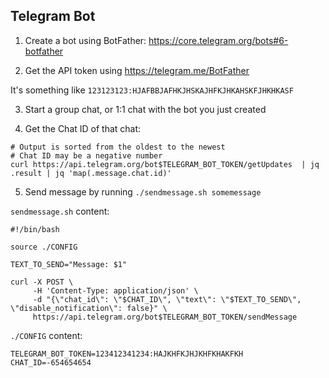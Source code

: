 
## Telegram Bot

1) Create a bot using BotFather: https://core.telegram.org/bots#6-botfather

2) Get the API token using https://telegram.me/BotFather

It's something like `123123123:HJAFBBJAFHKJHSKAJHFKJHKAHSKFJHKHKASF`

3) Start a group chat, or 1:1 chat with the bot you just created

4) Get the Chat ID of that chat:
```
# Output is sorted from the oldest to the newest
# Chat ID may be a negative number
curl https://api.telegram.org/bot$TELEGRAM_BOT_TOKEN/getUpdates  | jq .result | jq 'map(.message.chat.id)'
```

5) Send message by running `./sendmessage.sh somemessage`

`sendmessage.sh` content:

```
#!/bin/bash

source ./CONFIG

TEXT_TO_SEND="Message: $1"

curl -X POST \
     -H 'Content-Type: application/json' \
     -d "{\"chat_id\": \"$CHAT_ID\", \"text\": \"$TEXT_TO_SEND\", \"disable_notification\": false}" \
     https://api.telegram.org/bot$TELEGRAM_BOT_TOKEN/sendMessage
```



`./CONFIG` content:

```
TELEGRAM_BOT_TOKEN=123412341234:HAJKHFKJHJKHFKHAKFKH
CHAT_ID=-654654654
```
